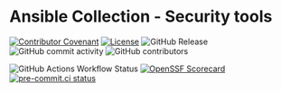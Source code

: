 # Ansible Collection - Security tools

[![Contributor Covenant](https://img.shields.io/badge/Contributor%20Covenant-2.1-4baaaa.svg)](https://github.com/dafneb/.github/blob/main/.github/CODE_OF_CONDUCT.md)
[![License](https://img.shields.io/badge/License-MIT-4baaaa.svg)](https://github.com/dafneb/.github/blob/main/LICENSE)
![GitHub Release](https://img.shields.io/github/v/release/dafneb/ansible-collection-security-tools)
![GitHub commit activity](https://img.shields.io/github/commit-activity/w/dafneb/ansible-collection-security-tools)
![GitHub contributors](https://img.shields.io/github/contributors/dafneb/ansible-collection-security-tools)

![GitHub Actions Workflow Status](https://img.shields.io/github/actions/workflow/status/dafneb/ansible-collection-security-tools/codeql.yml?label=CodeQL)
[![OpenSSF Scorecard](https://api.scorecard.dev/projects/github.com/dafneb/ansible-collection-security-tools/badge)](https://scorecard.dev/viewer/?uri=github.com/dafneb/ansible-collection-security-tools)
[![pre-commit.ci status](https://results.pre-commit.ci/badge/github/dafneb/ansible-collection-security-tools/main.svg)](https://results.pre-commit.ci/latest/github/dafneb/ansible-collection-security-tools/main)
